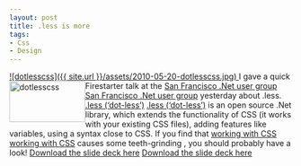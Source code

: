 ```yaml
---
layout: post
title: .less is more
tags:
- Css
- Design
---
```

<a title="Dot Less Css Logo" href="http://www.dotlesscss.com/">![dotlesscss]({{ site.url }}/assets/2010-05-20-dotlesscss.jpg)
<img style="border-bottom: 0px; border-left: 0px; display: inline; margin-left: 0px; border-top: 0px; margin-right: 0px; border-right: 0px" title="dotlesscss" border="0" alt="dotlesscss" align="left" src="http://www.clear-lines.com/blog/image.axd?picture=dotlesscss.jpg" width="135" height="73" /></a> I gave a quick Firestarter talk at the [San Francisco .Net user group](http://baynetug.org)
<a href="http://baynetug.org">San Francisco .Net user group</a> yesterday about .less. [.less (‘dot-less’)](http://www.dotlesscss.com/)
<a href="http://www.dotlesscss.com/">.less (‘dot-less’)</a> is an open source .Net library, which extends the functionality of CSS (it works with your existing CSS files), adding features like variables, using a syntax close to CSS. If you find that [working with CSS](http://www.codinghorror.com/blog/2010/04/whats-wrong-with-css.html)
<a href="http://www.codinghorror.com/blog/2010/04/whats-wrong-with-css.html">working with CSS</a> causes some teeth-grinding , you should probably have a look!  [Download the slide deck here](http://clear-lines.com/wiki/GetFile.aspx?File=/Presentations/2010/DotLess.ppt)
<a href="http://clear-lines.com/wiki/GetFile.aspx?File=/Presentations/2010/DotLess.ppt">Download the slide deck here</a>